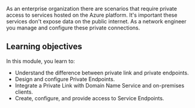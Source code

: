 As an enterprise organization there are scenarios that require private access to services hosted on the Azure platform. It's important these services don't expose data on the public internet. As a network engineer you manage and configure these private connections. 

## Learning objectives

In this module, you learn to: 

 -  Understand the difference between private link and private endpoints.
 -  Design and configure Private Endpoints.
 -  Integrate a Private Link with Domain Name Service and on-premises clients.
 -  Create, configure, and provide access to Service Endpoints.
